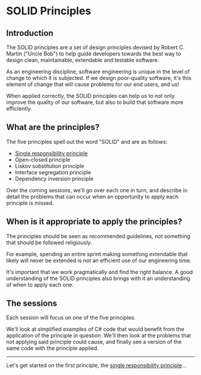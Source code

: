 SOLID Principles
================

## Introduction

The SOLID principles are a set of design principles devised by Robert C. Martin ("Uncle Bob") to help guide developers towards the best way to design clean, maintainable, extendable and testable software.

As an engineering discipline, software engineering is unique in the level of change to which it is subjected. If we design poor-quality software, it's this element of change that will cause problems for our end users, and us!

When applied correctly, the SOLID principles can help us to not only improve the quality of our software, but also to build that software more efficiently.

## What are the principles?

The five principles spell out the word "SOLID" and are as follows:

* [Single responsibility principle](./SRP/Readme.md)
* Open-closed principle
* Liskov substitution principle
* Interface segregation principle
* Dependency inversion principle

Over the coming sessions, we'll go over each one in turn, and describe in detail the problems that can occur when an opportunity to apply each principle is missed.

## When is it appropriate to apply the principles?

The principles should be seen as recommended guidelines, not something that should be followed religiously.

For example, spending an entire sprint making something extendable that likely will never be extended is not an efficient use of our engineering time.

It's important that we work pragmatically and find the right balance. A good understanding of the SOLID principles also brings with it an understanding of when to apply each one.

## The sessions

Each session will focus on one of the five principles.

We'll look at simplified examples of C# code that would benefit from the application of the principle in question. We'll then look at the problems that not applying said principle could cause, and finally see a version of the same code with the principle applied.

------------------------

Let's get started on the first principle, the [single responsibility principle](./SRP/Readme.md)...